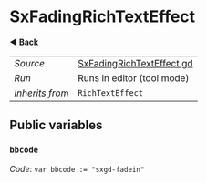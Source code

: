 # SxFadingRichTextEffect

**[◀️ Back](../readme.md)**

|    |     |
|----|-----|
|*Source*|[SxFadingRichTextEffect.gd](../../../../nodes/ui/SxFadingRichTextLabel/SxFadingRichTextEffect.gd)|
|*Run*|Runs in editor (tool mode)|
|*Inherits from*|`RichTextEffect`|

## Public variables

### `bbcode`

*Code*: `var bbcode := "sxgd-fadein"`

